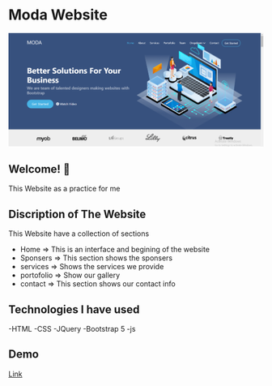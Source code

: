 # Moda Website
![Design Preview](images/Capture.PNG)

## Welcome! 👋

This Website as a practice for me 

 
## Discription of The Website

This Website have a collection of sections 
  - Home     => This is an interface and begining of the website
  - Sponsers => This section shows the sponsers
  - services  => Shows the services we provide
  - portofolio  => Show our gallery
  - contact => This section shows our contact info
  
 

## Technologies I have used
-HTML
-CSS
-JQuery
-Bootstrap 5
-js

## Demo
[Link](https://mohamedkhamismoka.github.io/Moda/)
